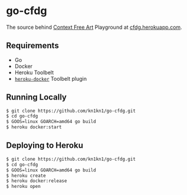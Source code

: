 # go-cfdg

The source behind [Context Free Art](http://www.contextfreeart.org/) Playground at [cfdg.herokuapp.com](https://cfdg.herokuapp.com/).

## Requirements
- Go
- Docker
- Heroku Toolbelt
- [`heroku-docker`](https://devcenter.heroku.com/articles/introduction-local-development-with-docker) Toolbelt plugin

## Running Locally
```sh
$ git clone https://github.com/kn1kn1/go-cfdg.git
$ cd go-cfdg
$ GOOS=linux GOARCH=amd64 go build
$ heroku docker:start
```

## Deploying to Heroku
```sh
$ git clone https://github.com/kn1kn1/go-cfdg.git
$ cd go-cfdg
$ GOOS=linux GOARCH=amd64 go build
$ heroku create
$ heroku docker:release
$ heroku open
```
